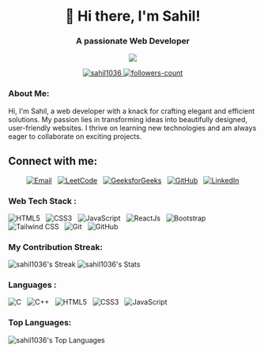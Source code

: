 <h1 align="center">👋 Hi there, I'm Sahil!</h1>
<h3 align="center">A passionate Web Developer</h3>

<p align="center">
  <img src="https://readme-typing-svg.herokuapp.com?color=0357F7&lines=Turning+ideas+into+code.........!;Crafting+beautiful+web+experiences!"/>
</p>

<p align="center">
  <a href="https://github.com/sahil1036">
    <img src="https://komarev.com/ghpvc/?username=sahil1036&label=Profile%20views&color=0e75b6&style=flat" alt="sahil1036" />
  </a>
  <a href="https://github.com/sahil1036?tab=followers">
    <img src="https://img.shields.io/github/followers/sahil1036?label=Followers&style=social" alt="followers-count">
  </a>
</p>

<h3 align="left">About Me:</h3>

<p>
  Hi, I'm Sahil, a web developer with a knack for crafting elegant and efficient solutions. My passion lies in transforming ideas into beautifully designed, user-friendly websites. I thrive on learning new technologies and am always eager to collaborate on exciting projects.
</p>

## Connect with me:
<p align="center">
  <a href="mailto:sahilkumar02183@gmail.com"><img alt="Email" src="https://img.shields.io/badge/Email-D14836?style=for-the-badge&logo=gmail&logoColor=white"/></a>&nbsp;&nbsp;
  <a href="https://leetcode.com/Sahil_36/"><img alt="LeetCode" src="https://img.shields.io/badge/LeetCode-sahil1036-F89F1B?style=for-the-badge&logo=leetcode&logoColor=white"/></a>&nbsp;&nbsp;
  <a href="https://auth.geeksforgeeks.org/user/sahil_1036/profile"><img alt="GeeksforGeeks" src="https://img.shields.io/badge/GeeksforGeeks-sahil1036-FFA518?style=for-the-badge&logoColor=white"/></a>&nbsp;&nbsp;
  <a href="https://github.com/sahil1036"><img alt="GitHub" src="https://img.shields.io/badge/GitHub-Profile-181717?style=for-the-badge&logo=github&logoColor=white"/></a>&nbsp;&nbsp;
  <a href="https://www.linkedin.com/in/sahil36/"><img alt="LinkedIn" src="https://img.shields.io/badge/LinkedIn-Profile-0077B5?style=for-the-badge&logo=linkedin&logoColor=white"/></a>
</p>

<h3 align="left">Web Tech Stack :</h3>
<div align="left">
  <img alt="HTML5" src="https://img.shields.io/badge/HTML5-%23E34F26.svg?style=for-the-badge&logo=html5&logoColor=white"/>&nbsp;&nbsp;
  <img alt="CSS3" src="https://img.shields.io/badge/CSS3-%231572B6.svg?style=for-the-badge&logo=css3&logoColor=white"/>&nbsp;&nbsp;
  <img alt="JavaScript" src="https://img.shields.io/badge/JavaScript-%23323330.svg?style=for-the-badge&logo=javascript&logoColor=%23F7DF1E"/>&nbsp;&nbsp;
  <img alt="ReactJs" src="https://img.shields.io/badge/ReactJs-%2320232a.svg?style=for-the-badge&logo=react&logoColor=%2361DAFB"/>&nbsp;&nbsp;
  <img alt="Bootstrap" src="https://img.shields.io/badge/Bootstrap-%23563D7C.svg?style=for-the-badge&logo=bootstrap&logoColor=white"/>&nbsp;&nbsp;
  <img alt="Tailwind CSS" src="https://img.shields.io/badge/Tailwind_CSS-38B2AC?style=for-the-badge&logo=tailwind-css&logoColor=white"/>&nbsp;&nbsp;
  <img alt="Git" src="https://img.shields.io/badge/Git-%23F05033.svg?style=for-the-badge&logo=git&logoColor=white"/>&nbsp;&nbsp;
  <img alt="GitHub" src="https://img.shields.io/badge/GitHub-%23121011.svg?style=for-the-badge&logo=github&logoColor=white"/>
</div>

### My Contribution Streak:
![sahil1036's Streak](https://github-readme-streak-stats.herokuapp.com/?user=sahil1036&theme=tokyonight&hide_border=false)
![sahil1036's Stats](https://github-readme-stats.vercel.app/api?username=sahil1036&theme=tokyonight&show_icons=true&hide_border=false&count_private=true)

<h3 align="left">Languages :</h3>
<div align="left">
  <img alt="C" src="https://img.shields.io/badge/C-00599C?style=for-the-badge&logo=c&logoColor=white"/>&nbsp;&nbsp;
  <img alt="C++" src="https://img.shields.io/badge/C++-00599C?style=for-the-badge&logo=c%2B%2B&logoColor=white"/>&nbsp;&nbsp;
  <img alt="HTML5" src="https://img.shields.io/badge/HTML5-%23E34F26.svg?style=for-the-badge&logo=html5&logoColor=white"/>&nbsp;&nbsp;
  <img alt="CSS3" src="https://img.shields.io/badge/CSS3-%231572B6.svg?style=for-the-badge&logo=css3&logoColor=white"/>&nbsp;&nbsp;
  <img alt="JavaScript" src="https://img.shields.io/badge/JavaScript-%23323330.svg?style=for-the-badge&logo=javascript&logoColor=%23F7DF1E"/>
</div>

### Top Languages:

![sahil1036's Top Languages](https://github-readme-stats.vercel.app/api/top-langs/?username=sahil1036&theme=tokyonight&show_icons=true&hide_border=false&layout=compact)
